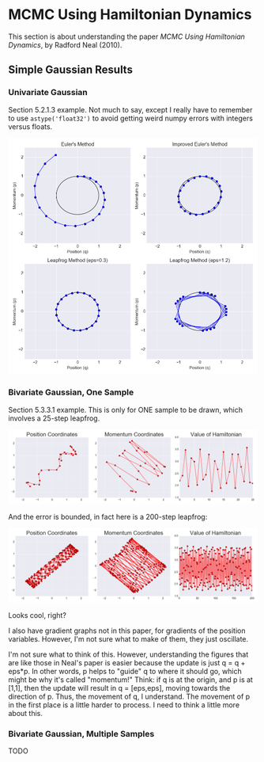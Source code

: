# MCMC Using Hamiltonian Dynamics

This section is about understanding the paper *MCMC Using Hamiltonian Dynamics*, by Radford Neal (2010).

## Simple Gaussian Results

### Univariate Gaussian

Section 5.2.1.3 example. Not much to say, except I really have to remember to use `astype('float32')` to avoid getting weird numpy errors with integers versus floats.

![simple_gaussians](draft_figures/univariate_gaussians.png?raw=true)

### Bivariate Gaussian, One Sample

Section 5.3.3.1 example. This is only for ONE sample to be drawn, which involves a 25-step leapfrog.

![bivariate_gaussian_1](draft_figures/bivariate_gaussians_one_sample.png?raw=true)

And the error is bounded, in fact here is a 200-step leapfrog:

![bivariate_gaussian_2](draft_figures/bivariate_gaussians_one_sample_200steps.png?raw=true)

Looks cool, right?

I also have gradient graphs not in this paper, for gradients of the position variables. However, I'm not sure what to make of them, they just oscillate.

I'm not sure what to think of this. However, understanding the figures that are like those in Neal's paper is easier because the update is just q = q + eps\*p. In other words, p helps to "guide" q to where it should go, which might be why it's called "momentum!" Think: if q is at the origin, and p is at [1,1], then the update will result in q = [eps,eps], moving towards the direction of p. Thus, the movement of q, I understand. The movement of p in the first place is a little harder to process. I need to think a little more about this.

### Bivariate Gaussian, Multiple Samples

TODO
